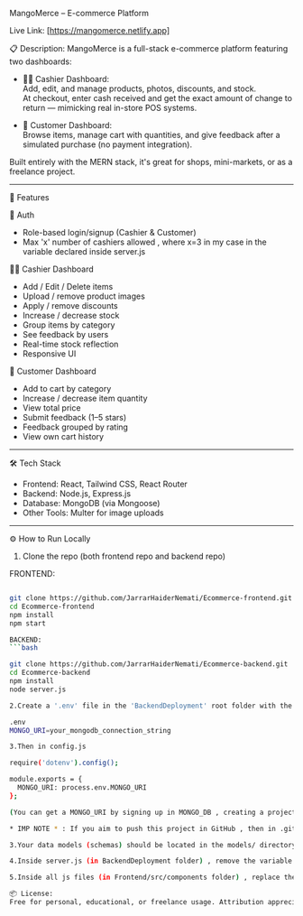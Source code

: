MangoMerce – E-commerce Platform 

Live Link: [https://mangomerce.netlify.app]

📋 Description:
MangoMerce is a full-stack e-commerce platform featuring two dashboards:

- 🧑‍💼 Cashier Dashboard:  
  Add, edit, and manage products, photos, discounts, and stock.  
  At checkout, enter cash received and get the exact amount of change to return — mimicking real in-store POS systems.

- 👥 Customer Dashboard:  
  Browse items, manage cart with quantities, and give feedback after a simulated purchase (no payment integration).

Built entirely with the MERN stack, it's great for shops, mini-markets, or as a freelance project.

---

🚀 Features

🔐 Auth
- Role-based login/signup (Cashier & Customer)
- Max 'x' number of cashiers allowed , where x=3 in my case in the variable declared inside server.js

🧑‍💼 Cashier Dashboard
- Add / Edit / Delete items
- Upload / remove product images
- Apply / remove discounts
- Increase / decrease stock
- Group items by category
- See feedback by users
- Real-time stock reflection
- Responsive UI

👥 Customer Dashboard
- Add to cart by category
- Increase / decrease item quantity
- View total price
- Submit feedback (1–5 stars)
- Feedback grouped by rating
- View own cart history

---

🛠️ Tech Stack
- Frontend: React, Tailwind CSS, React Router
- Backend: Node.js, Express.js
- Database: MongoDB (via Mongoose)
- Other Tools: Multer for image uploads

---

⚙️ How to Run Locally

1. Clone the repo (both frontend repo and backend repo)

FRONTEND:
```bash

git clone https://github.com/JarrarHaiderNemati/Ecommerce-frontend.git
cd Ecommerce-frontend
npm install
npm start

BACKEND:
```bash

git clone https://github.com/JarrarHaiderNemati/Ecommerce-backend.git
cd Ecommerce-backend
npm install
node server.js

2.Create a '.env' file in the 'BackendDeployment' root folder with the following:

.env
MONGO_URI=your_mongodb_connection_string

3.Then in config.js 

require('dotenv').config();

module.exports = {
  MONGO_URI: process.env.MONGO_URI
};

(You can get a MONGO_URI by signing up in MONGO_DB , creating a project and then a cluster , then adding a user , after that you will be given MONGO_URI)

* IMP NOTE * : If you aim to push this project in GitHub , then in .gitignore file you must write .env , or else anyone can access your MONGO_DB URI and manipulate data

3.Your data models (schemas) should be located in the models/ directory (currently my schemas are present there)

4.Inside server.js (in BackendDeployment folder) , remove the variable 'liveFrontendLink' because you will be testing locally.

5.Inside all js files (in Frontend/src/components folder) , replace the value of variable 'backendLink' with "http://localhost:5000" because you will be testing locally.

📦 License:
Free for personal, educational, or freelance usage. Attribution appreciated!
